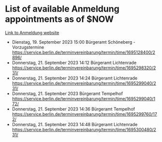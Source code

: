# List of available Anmeldung appointments as of $NOW
[Link to Anmeldung website](https://service.berlin.de/terminvereinbarung/termin/tag.php?termin=1&anliegen[]=120686&dienstleisterlist=122210,122217,327316,122219,327312,122227,327314,122231,327346,122243,327348,122254,122252,329742,122260,329745,122262,329748,122271,327278,122273,327274,122277,327276,330436,122280,327294,122282,327290,122284,327292,122291,327270,122285,327266,122286,327264,122296,327268,150230,329760,122297,327286,122294,327284,122312,329763,122314,329775,122304,327330,122311,327334,122309,327332,317869,122281,327352,122279,329772,122283,122276,327324,122274,327326,122267,329766,122246,327318,122251,327320,122257,327322,122208,327298,122226,327300&herkunft=http%3A%2F%2Fservice.berlin.de%2Fdienstleistung%2F120686%2F)
- Dienstag, 19. September 2023 15:00 Bürgeramt Schöneberg - Vorzugstermine https://service.berlin.de/terminvereinbarung/termin/time/1695128400/2896/
- Donnerstag, 21. September 2023 14:12 Bürgeramt Lichtenrade https://service.berlin.de/terminvereinbarung/termin/time/1695298320/231/
- Donnerstag, 21. September 2023 14:24 Bürgeramt Lichtenrade https://service.berlin.de/terminvereinbarung/termin/time/1695299040/231/
- Donnerstag, 21. September 2023  Bürgeramt Tempelhof https://service.berlin.de/terminvereinbarung/termin/time/1695299040/172/
- Donnerstag, 21. September 2023 14:36 Bürgeramt Tempelhof https://service.berlin.de/terminvereinbarung/termin/time/1695299760/172/
- Donnerstag, 21. September 2023 14:48 Bürgeramt Lichtenrade https://service.berlin.de/terminvereinbarung/termin/time/1695300480/231/
